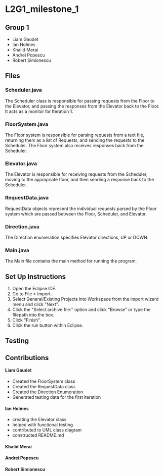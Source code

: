 # L2G1_milestone_1

## Group 1 
- Liam Gaudet
- Ian Holmes
- Khalid Merai
- Andrei Popescu
- Robert Simionescu

## Files

### Scheduler.java
The Scheduler class is responsible for passing requests from the Floor to 
the Elevator, and passing the responses from the Elevator back to the Floor.
It acts as a monitor for Iteration 1.

### FloorSystem.java
The Floor system is responsible for parsing requests from a text file, 
returning them as a list of Requests, and sending the requests to the Scheduler.
The Floor system also receives responses back from the Scheduler.

### Elevator.java
The Elevator is responsible for receiving requests from the Scheduler, moving
to the appropriate floor, and then sending a response back to the Scheduler.

### RequestData.java
RequestData objects represent the individual requests parsed by the Floor
system which are passed between the Floor, Scheduler, and Elevator.

### Direction.java
The Direction enumeration specifies Elevator directions, UP or DOWN.

### Main.java
The Main file contains the main method for running the program.

## Set Up Instructions
1. Open the Eclipse IDE.
2. Go to File > Import.
3. Select General/Existing Projects into Workspace from the import wizard menu and click "Next".
4. Click the "Select archive file:" option and click "Browse" or type the filepath into the box.
5. Click "Finish".
6. Click the run button within Eclipse.

## Testing

## Contributions

#### Liam Gaudet

- Created the FloorSystem class
- Created the RequestData class
- Created the Direction Enumeration
- Generated testing data for the first iteration

#### Ian Holmes

- creating the Elevator class
- helped with functional testing
- contributed to UML class diagram
- constructed README.md

#### Khalid Merai

#### Andrei Popescu

#### Robert Simionescu